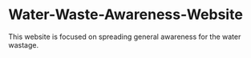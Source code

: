 # Water-Waste-Awareness-Website
This website is focused on spreading general awareness for the water wastage.
